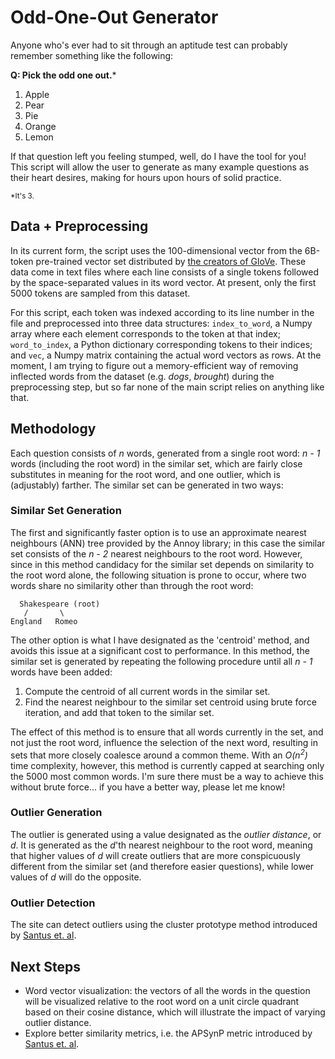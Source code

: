 # Odd-One-Out Generator

Anyone who's ever had to sit through an aptitude test can probably remember something like the following:

**Q: Pick the odd one out.***

1. Apple
2. Pear
3. Pie
4. Orange
5. Lemon

If that question left you feeling stumped, well, do I have the tool for you! This script will allow the user to generate as many example questions as their heart desires, making for hours upon hours of solid practice.

<sub>*It's 3.</sub>

## Data + Preprocessing

In its current form, the script uses the 100-dimensional vector from the 6B-token pre-trained vector set distributed by [the creators of GloVe](https://nlp.stanford.edu/projects/glove/). These data come in text files where each line consists of a single tokens followed by the space-separated values in its word vector. At present, only the first 5000 tokens are sampled from this dataset.

For this script, each token was indexed according to its line number in the file and preprocessed into three data structures: `index_to_word`, a Numpy array where each element corresponds to the token at that index; `word_to_index`, a Python dictionary corresponding tokens to their indices; and `vec`, a Numpy matrix containing the actual word vectors as rows. At the moment, I am trying to figure out a memory-efficient way of removing inflected words from the dataset (e.g. *dogs*, *brought*) during the preprocessing step, but so far none of the main script relies on anything like that.

## Methodology

Each question consists of *n* words, generated from a single root word: *n - 1* words (including the root word) in the similar set, which are fairly close substitutes in meaning for the root word, and one outlier, which is (adjustably) farther. The similar set can be generated in two ways:

### Similar Set Generation

The first and significantly faster option is to use an approximate nearest neighbours (ANN) tree provided by the Annoy library; in this case the similar set consists of the *n - 2* nearest neighbours to the root word. However, since in this method candidacy for the similar set depends on similarity to the root word alone, the following situation is prone to occur, where two words share no similarity other than through the root word:

```raw
  Shakespeare (root)
   /       \
England   Romeo
```

The other option is what I have designated as the 'centroid' method, and avoids this issue at a significant cost to performance. In this method, the similar set is generated by repeating the following procedure until all *n - 1* words have been added:

1. Compute the centroid of all current words in the similar set.
2. Find the nearest neighbour to the similar set centroid using brute force iteration, and add that token to the similar set.

The effect of this method is to ensure that all words currently in the set, and not just the root word, influence the selection of the next word, resulting in sets that more closely coalesce around a common theme. With an *O(n<sup>2</sup>)* time complexity, however, this method is currently capped at searching only the 5000 most common words. I'm sure there must be a way to achieve this without brute force... if you have a better way, please let me know!

### Outlier Generation

The outlier is generated using a value designated as the *outlier distance*, or *d*. It is generated as the *d*'th nearest neighbour to the root word, meaning that higher values of *d* will create outliers that are more conspicuously different from the similar set (and therefore easier questions), while lower values of *d* will do the opposite.

### Outlier Detection

The site can detect outliers using the cluster prototype method introduced by [Santus et. al](https://www.aclweb.org/anthology/P18-2088/).

## Next Steps

* Word vector visualization: the vectors of all the words in the question will be visualized relative to the root word on a unit circle quadrant based on their cosine distance, which will illustrate the impact of varying outlier distance.
* Explore better similarity metrics, i.e. the APSynP metric introduced by [Santus et. al](https://www.aclweb.org/anthology/P18-2088/).
